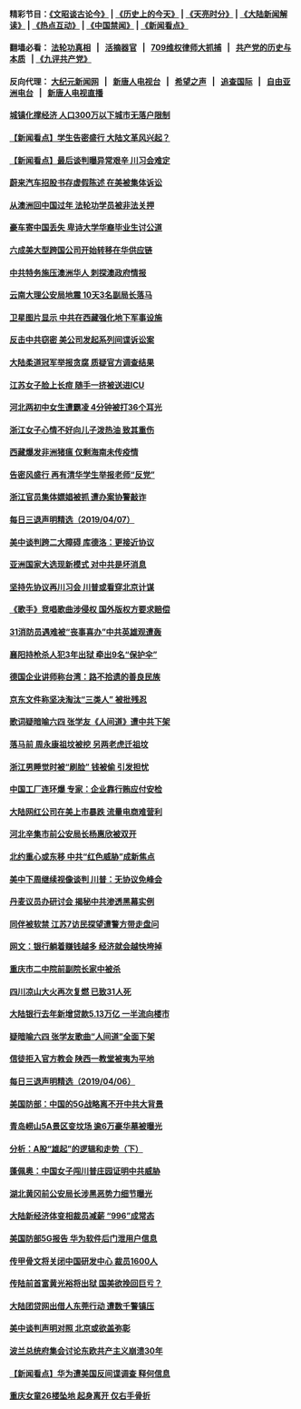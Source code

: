 #### 精彩节目：[《文昭谈古论今》](http://134.209.198.168/wenzhao) | [《历史上的今天》](http://134.209.198.168/today-in-history) | [《天亮时分》](http://134.209.198.168/tianliang) | [《大陆新闻解读》](http://134.209.198.168/ntdtv-comedy) | [《热点互动》](http://134.209.198.168/ntdtv-rdhd)  | [《中国禁闻》](http://134.209.198.168/ntdtv-news) | [《新闻看点》](http://134.209.198.168/news-insight) 

  #### 翻墙必看： [法轮功真相](http://134.209.198.168:10000/videos/truth.html) &nbsp;&nbsp;|&nbsp;&nbsp; [活摘器官](http://134.209.198.168:10000/videos/res/Organs/) &nbsp;&nbsp;|&nbsp;&nbsp; [709维权律师大抓捕](http://134.209.198.168:10000/videos/709/) &nbsp;&nbsp;|&nbsp;&nbsp; [共产党的历史与本质](http://134.209.198.168:10000/videos/ccp.html) &nbsp;&nbsp;| [《九评共产党》](http://134.209.198.168:10000/videos/jiuping/) 

#### 反向代理： [大纪元新闻网](http://134.209.198.168:10080/) &nbsp;&nbsp;|&nbsp;&nbsp; [新唐人电视台](http://134.209.198.168:8000/) &nbsp;&nbsp;|&nbsp;&nbsp; [希望之声](http://134.209.198.168:8200/) &nbsp;&nbsp;|&nbsp;&nbsp; [追查国际](http://134.209.198.168:10010/) &nbsp;&nbsp;|&nbsp;&nbsp; [自由亚洲电台](http://134.209.198.168:9800/) &nbsp;&nbsp;|&nbsp;&nbsp; [新唐人电视直播](http://134.209.198.168/) 

#### [城镇化撑经济 人口300万以下城市无落户限制](../pages/nsc413/n11171790.md?t=04081837) 

#### [【新闻看点】学生告密盛行 大陆文革风兴起？](../pages/nsc413/n11171842.md?t=04081837) 

#### [【新闻看点】最后谈判曝异常艰辛 川习会难定](../pages/nsc413/n11171698.md?t=04081837) 

#### [蔚来汽车招股书存虚假陈述 在美被集体诉讼](../pages/nsc413/n11171497.md?t=04081837) 

#### [从澳洲回中国过年 法轮功学员被非法关押](../pages/nsc413/n11171628.md?t=04081837) 

#### [豪车寄中国丢失 卑诗大学华裔毕业生讨公道](../pages/nsc413/n11170541.md?t=04081837) 

#### [六成美大型跨国公司开始转移在华供应链](../pages/nsc413/n11171481.md?t=04081837) 

#### [中共特务施压澳洲华人 刺探澳政府情报](../pages/nsc413/n11171224.md?t=04081837) 


#### [云南大理公安局地震 10天3名副局长落马](../pages/nsc413/n11171186.md?t=04081837) 

#### [卫星图片显示 中共在西藏强化地下军事设施](../pages/nsc413/n11171102.md?t=04081837) 

#### [反击中共窃密 美公司发起系列间谍诉讼案](../pages/nsc413/n11170256.md?t=04081837) 

#### [大陆柔道冠军举报贪腐 质疑官方调查结果](../pages/nsc413/n11170818.md?t=04081837) 

#### [江苏女子脸上长痘 随手一挤被送进ICU](../pages/nsc413/n11171060.md?t=04081837) 

#### [河北两初中女生遭霸凌 4分钟被打36个耳光](../pages/nsc413/n11170019.md?t=04081837) 

#### [浙江女子心情不好向儿子泼热油 致其重伤](../pages/nsc413/n11170894.md?t=04081837) 

#### [西藏爆发非洲猪瘟 仅剩海南未传疫情](../pages/nsc413/n11170589.md?t=04081837) 

#### [告密风盛行 再有清华学生举报老师“反党”](../pages/nsc413/n11170269.md?t=04081837) 

#### [浙江官员集体嫖娼被抓 遭办案协警敲诈](../pages/nsc413/n11170454.md?t=04081837) 

#### [每日三退声明精选（2019/04/07）](../pages/nsc413/n11170392.md?t=04081837) 

#### [美中谈判跨二大障碍 库德洛：更接近协议](../pages/nsc413/n11170145.md?t=04081837) 

#### [亚洲国家大选现新模式 对中共是坏消息](../pages/nsc413/n11169953.md?t=04081837) 

#### [坚持先协议再川习会 川普或看穿北京计谋](../pages/nsc413/n11169964.md?t=04081837) 

#### [《歌手》竞唱歌曲涉侵权 国外版权方要求赔偿](../pages/nsc413/n11169817.md?t=04081837) 

#### [31消防员遇难被“丧事喜办”中共英雄观遭轰](../pages/nsc413/n11169860.md?t=04081837) 

#### [襄阳持枪杀人犯3年出狱 牵出9名“保护伞”](../pages/nsc413/n11169883.md?t=04081837) 

#### [德国企业讲师称台湾：路不拾遗的善良民族](../pages/nsc413/n11166763.md?t=04081837) 

#### [京东文件称坚决淘汰“三类人” 被批残忍](../pages/nsc413/n11169733.md?t=04081837) 

#### [歌词疑暗喻六四 张学友《人间道》遭中共下架](../pages/nsc413/n11169410.md?t=04081837) 

#### [落马前 周永康祖坟被挖 另两老虎迁祖坟](../pages/nsc413/n11169448.md?t=04081837) 

#### [浙江男睡觉时被“刷脸” 钱被偷 引发担忧](../pages/nsc413/n11169551.md?t=04081837) 

#### [中国工厂连环爆 专家：企业靠行贿应付安检](../pages/nsc413/n11169508.md?t=04081837) 

#### [大陆网红公司在美上市暴跌 流量电商难营利](../pages/nsc413/n11169489.md?t=04081837) 


#### [河北辛集市前公安局长杨惠欣被双开](../pages/nsc413/n11167788.md?t=04081837) 

#### [北约重心或东移 中共“红色威胁”成新焦点](../pages/nsc413/n11169198.md?t=04081837) 

#### [美中下周继续视像谈判 川普：无协议免峰会](../pages/nsc413/n11168551.md?t=04081837) 

#### [丹麦议员办研讨会 揭秘中共渗透黑幕实例](../pages/nsc413/n11166357.md?t=04081837) 

#### [同伴被软禁 江苏7访民探望遭警方带走盘问](../pages/nsc413/n11168990.md?t=04081837) 

#### [网文：银行躺着赚钱越多 经济就会越快垮掉](../pages/nsc413/n11168937.md?t=04081837) 

#### [重庆市二中院前副院长家中被杀](../pages/nsc413/n11168933.md?t=04081837) 

#### [四川凉山大火再次复燃 已致31人死](../pages/nsc413/n11168766.md?t=04081837) 

#### [大陆银行去年新增贷款5.13万亿 一半流向楼市](../pages/nsc413/n11168644.md?t=04081837) 

#### [疑暗喻六四 张学友歌曲“人间道”全面下架](../pages/nsc413/n11168798.md?t=04081837) 

#### [信徒拒入官方教会 陕西一教堂被夷为平地](../pages/nsc413/n11168619.md?t=04081837) 

#### [每日三退声明精选（2019/04/06）](../pages/nsc413/n11168659.md?t=04081837) 

#### [美国防部：中国的5G战略离不开中共大背景](../pages/nsc413/n11168214.md?t=04081837) 

#### [青岛崂山5A景区变坟场 逾6万豪华墓被曝光](../pages/nsc413/n11168547.md?t=04081837) 

#### [分析：A股“雄起”的逻辑和走势（下）](../pages/nsc413/n11166564.md?t=04081837) 

#### [蓬佩奥：中国女子闯川普庄园证明中共威胁](../pages/nsc413/n11168126.md?t=04081837) 

#### [湖北黄冈前公安局长涉黑恶势力细节曝光](../pages/nsc413/n11168280.md?t=04081837) 

#### [大陆新经济体变相裁员减薪 “996”成常态](../pages/nsc413/n11166773.md?t=04081837) 

#### [美国防部5G报告 华为软件后门泄用户信息](../pages/nsc413/n11168153.md?t=04081837) 

#### [传甲骨文将关闭中国研发中心 裁员1600人](../pages/nsc413/n11168030.md?t=04081837) 

#### [传陆前首富黄光裕将出狱 国美欲挽回巨亏？](../pages/nsc413/n11168131.md?t=04081837) 

#### [大陆团贷网出借人东莞行动 遭数千警镇压](../pages/nsc413/n11168122.md?t=04081837) 

#### [美中谈判声明对照 北京或欲盖弥彰](../pages/nsc413/n11168143.md?t=04081837) 

#### [波兰总统府集会讨论东欧共产主义崩溃30年](../pages/nsc413/n11168071.md?t=04081837) 

#### [【新闻看点】华为遭美国反间谍调查 释何信息](../pages/nsc413/n11167915.md?t=04081837) 

#### [重庆女童26楼坠地 起身离开 仅右手骨折](../pages/nsc413/n11167879.md?t=04081837) 

